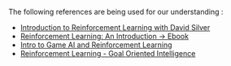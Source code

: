 The following references are being used for our understanding :
-  [Introduction to Reinforcement Learning with David Silver](https://deepmind.com/learning-resources/-introduction-reinforcement-learning-david-silver)
-  [Reinforcement Learning: An Introduction -> Ebook](https://web.stanford.edu/class/psych209/Readings/SuttonBartoIPRLBook2ndEd.pdf)
- [Intro to Game AI and Reinforcement Learning](https://www.kaggle.com/learn/intro-to-game-ai-and-reinforcement-learning)
- [ Reinforcement Learning - Goal Oriented Intelligence](https://youtube.com/playlist?list=PLZbbT5o_s2xoWNVdDudn51XM8lOuZ_Njv)
